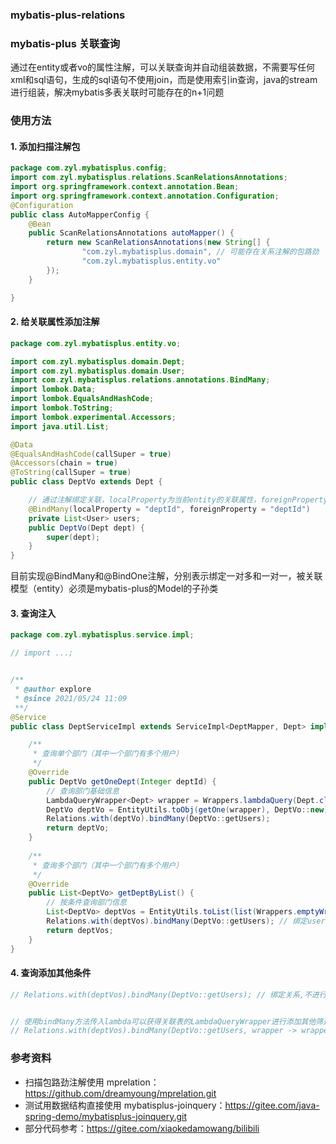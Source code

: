
### mybatis-plus-relations
### mybatis-plus 关联查询

通过在entity或者vo的属性注解，可以关联查询并自动组装数据，不需要写任何xml和sql语句，生成的sql语句不使用join，而是使用索引in查询，java的stream进行组装，解决mybatis多表关联时可能存在的n+1问题

### 使用方法

#### 1. 添加扫描注解包
```java
package com.zyl.mybatisplus.config;
import com.zyl.mybatisplus.relations.ScanRelationsAnnotations;
import org.springframework.context.annotation.Bean;
import org.springframework.context.annotation.Configuration;
@Configuration
public class AutoMapperConfig {
	@Bean
	public ScanRelationsAnnotations autoMapper() {
		return new ScanRelationsAnnotations(new String[] {
				"com.zyl.mybatisplus.domain", // 可能存在关系注解的包路劲
				"com.zyl.mybatisplus.entity.vo"
		});
	}

}
```

#### 2. 给关联属性添加注解
```java
package com.zyl.mybatisplus.entity.vo;

import com.zyl.mybatisplus.domain.Dept;
import com.zyl.mybatisplus.domain.User;
import com.zyl.mybatisplus.relations.annotations.BindMany;
import lombok.Data;
import lombok.EqualsAndHashCode;
import lombok.ToString;
import lombok.experimental.Accessors;
import java.util.List;

@Data
@EqualsAndHashCode(callSuper = true)
@Accessors(chain = true)
@ToString(callSuper = true)
public class DeptVo extends Dept {

    // 通过注解绑定关联，localProperty为当前entity的关联属性，foreignProperty为被关联进来的entity的关联属性
    @BindMany(localProperty = "deptId", foreignProperty = "deptId")
    private List<User> users;
    public DeptVo(Dept dept) {
        super(dept);
    }
}
```

目前实现@BindMany和@BindOne注解，分别表示绑定一对多和一对一，被关联模型（entity）必须是mybatis-plus的Model的子孙类

#### 3. 查询注入

```java
package com.zyl.mybatisplus.service.impl;

// import ...;


/**
 * @author explore
 * @since 2021/05/24 11:09
 **/
@Service
public class DeptServiceImpl extends ServiceImpl<DeptMapper, Dept> implements IDeptService {

    /**
     * 查询单个部门（其中一个部门有多个用户）
     */
    @Override
    public DeptVo getOneDept(Integer deptId) {
        // 查询部门基础信息
        LambdaQueryWrapper<Dept> wrapper = Wrappers.lambdaQuery(Dept.class).eq(Dept::getDeptId, deptId);
        DeptVo deptVo = EntityUtils.toObj(getOne(wrapper), DeptVo::new);
        Relations.with(deptVo).bindMany(DeptVo::getUsers);
        return deptVo;
    }
    
    /**
     * 查询多个部门（其中一个部门有多个用户）
     */
    @Override
    public List<DeptVo> getDeptByList() {
        // 按条件查询部门信息
        List<DeptVo> deptVos = EntityUtils.toList(list(Wrappers.emptyWrapper()), DeptVo::new);
        Relations.with(deptVos).bindMany(DeptVo::getUsers); // 绑定users属性的关系
        return deptVos;
    }
}
```

#### 4. 查询添加其他条件
```java
// Relations.with(deptVos).bindMany(DeptVo::getUsers); // 绑定关系,不进行其他查询


// 使用bindMany方法传入lambda可以获得关联表的LambdaQueryWrapper进行添加其他筛选条件
// Relations.with(deptVos).bindMany(DeptVo::getUsers, wrapper -> wrapper.eq(User::getUserId, 1));
```




### 参考资料

- 扫描包路劲注解使用 mprelation：https://github.com/dreamyoung/mprelation.git   
- 测试用数据结构直接使用 mybatisplus-joinquery：https://gitee.com/java-spring-demo/mybatisplus-joinquery.git
- 部分代码参考：https://gitee.com/xiaokedamowang/bilibili

